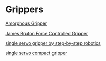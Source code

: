 # Grippers

[Amorphous Gripper](https://www.instructables.com/DIY-Universal-Robot-Gripper/)

[James Bruton Force Controlled Gripper](https://www.youtube.com/watch?v=V0Y4mJLtLFU)

[single servo gripper by step-by-step robotics](https://www.youtube.com/watch?v=i2mZwHx89Vk)

[single servo compact gripper](https://www.youtube.com/watch?v=2JQeXzM5KEE)